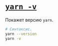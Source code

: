 # [`yarn -v`](../index.md)

Покажет версию `yarn`.

```bash
# Синтаксис.
yarn --version
yarn -v
```
